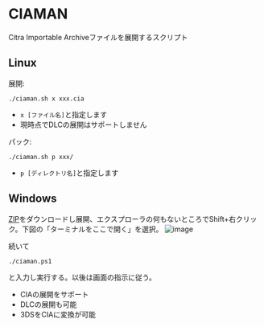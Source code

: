 # CIAMAN
Citra Importable Archiveファイルを展開するスクリプト

## Linux
展開:
```
./ciaman.sh x xxx.cia
```

- `x [ファイル名]`と指定します
- 現時点でDLCの展開はサポートしません

パック:
```
./ciaman.sh p xxx/
```

- `p [ディレクトリ名]`と指定します

## Windows
[ZIP](https://github.com/sweshelo/ciaman/archive/refs/heads/master.zip)をダウンロードし展開、エクスプローラの何もないところでShift+右クリック。下図の「ターミナルをここで開く」を選択。
![image](https://user-images.githubusercontent.com/75022007/211014635-1205bcce-9181-4536-bd1b-ed6f8a9ff1db.png)

続いて
```
./ciaman.ps1
```
と入力し実行する。以後は画面の指示に従う。

- CIAの展開をサポート
- DLCの展開も可能
- 3DSをCIAに変換が可能
